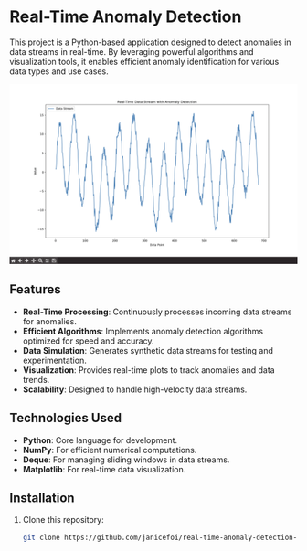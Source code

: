 # Real-Time Anomaly Detection

This project is a Python-based application designed to detect anomalies in data streams in real-time. By leveraging powerful algorithms and visualization tools, it enables efficient anomaly identification for various data types and use cases.

![Screenshot of Anomaly Detection](Screenshotreal.png)


## Features

- **Real-Time Processing**: Continuously processes incoming data streams for anomalies.
- **Efficient Algorithms**: Implements anomaly detection algorithms optimized for speed and accuracy.
- **Data Simulation**: Generates synthetic data streams for testing and experimentation.
- **Visualization**: Provides real-time plots to track anomalies and data trends.
- **Scalability**: Designed to handle high-velocity data streams.

## Technologies Used

- **Python**: Core language for development.
- **NumPy**: For efficient numerical computations.
- **Deque**: For managing sliding windows in data streams.
- **Matplotlib**: For real-time data visualization.

## Installation

1. Clone this repository:
   ```bash
   git clone https://github.com/janicefoi/real-time-anomaly-detection-app.git
